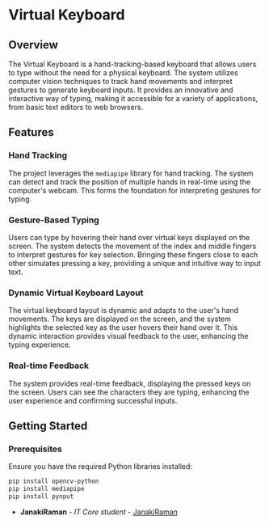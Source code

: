 # Virtual Keyboard

## Overview

The Virtual Keyboard is a hand-tracking-based keyboard that allows users to type without the need for a physical keyboard. The system utilizes computer vision techniques to track hand movements and interpret gestures to generate keyboard inputs. It provides an innovative and interactive way of typing, making it accessible for a variety of applications, from basic text editors to web browsers.

## Features

### Hand Tracking

The project leverages the `mediapipe` library for hand tracking. The system can detect and track the position of multiple hands in real-time using the computer's webcam. This forms the foundation for interpreting gestures for typing.

### Gesture-Based Typing

Users can type by hovering their hand over virtual keys displayed on the screen. The system detects the movement of the index and middle fingers to interpret gestures for key selection. Bringing these fingers close to each other simulates pressing a key, providing a unique and intuitive way to input text.

### Dynamic Virtual Keyboard Layout

The virtual keyboard layout is dynamic and adapts to the user's hand movements. The keys are displayed on the screen, and the system highlights the selected key as the user hovers their hand over it. This dynamic interaction provides visual feedback to the user, enhancing the typing experience.

### Real-time Feedback

The system provides real-time feedback, displaying the pressed keys on the screen. Users can see the characters they are typing, enhancing the user experience and confirming successful inputs.

## Getting Started

### Prerequisites

Ensure you have the required Python libraries installed:

```bash
pip install opencv-python
pip install mediapipe
pip install pynput
```

* **JanakiRaman** - *IT Core student* - [JanakiRaman](https://github.com/Janakiraman1021)
